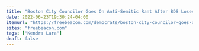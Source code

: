 ```yaml
---
title: "Boston City Councilor Goes On Anti-Semitic Rant After BDS Loses in Court"
date: 2022-06-23T19:30:24-04:00
itemurl: "https://freebeacon.com/democrats/boston-city-councilor-goes-on-anti-semitic-rant-after-bds-loses-in-court/"
sites: "freebeacon.com"
tags: ["Kendra Lara"]
draft: false
---
```


